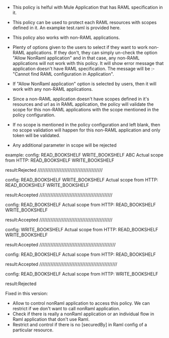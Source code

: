 * This policy is helful with Mule Application that has RAML specification in it.
* This policy can be used to protect each RAML resources with scopes defined in it. An exampke test.raml is provided here.
* This policy also works with non-RAML applications.
* Plenty of options given to the users to select if they want to work non-RAML applications. If they don't, they can simply un-check the option "Allow NonRaml application" and in that case, any non-RAML applications will not work with this policy. It will show error message that application doesn't have RAML specification. The message will be :- "Cannot find RAML configuration in Application".

* If "Allow NonRaml application" option is selected by users, then it will work with any non-RAML applications.

* Since a non-RAML application doesn't have scopes defined in it's resources and url as in RAML application, the policy will validate the scope for this non-RAML applications with the scope mentioned in the policy configuration. 

* If no scope is mentioned in the policy configuration and left blank, then no scope validation will happen for this non-RAML application and only token will be validated.


* Any additional parameter in scope will be rejected

example: 
config: READ_BOOKSHELF WRITE_BOOKSHELF ABC
Actual scope from HTTP: READ_BOOKSHELF WRITE_BOOKSHELF

result:Rejected
/////////////////////////////////////////

config: READ_BOOKSHELF WRITE_BOOKSHELF 
Actual scope from HTTP: READ_BOOKSHELF WRITE_BOOKSHELF

result:Accepted
//////////////////////////////////////////////

config: READ_BOOKSHELF
Actual scope from HTTP: READ_BOOKSHELF WRITE_BOOKSHELF

result:Accepted
//////////////////////////////////////////////

config: WRITE_BOOKSHELF 
Actual scope from HTTP: READ_BOOKSHELF WRITE_BOOKSHELF

result:Accepted
////////////////////////////////////////////////

config: READ_BOOKSHELF
Actual scope from HTTP: READ_BOOKSHELF

result:Accepted
/////////////////////////////////////////////////

config: READ_BOOKSHELF
Actual scope from HTTP: WRITE_BOOKSHELF

result:Rejected


Fixed in this version:
- Allow to control nonRaml application to access this policy. We can restrict if we don't want to call nonRaml application.
- Check if there is really a nonRaml application or an individual flow in Raml application that don't use Raml.
- Restrict and control if there is no [securedBy] in Raml config of a particular resource.